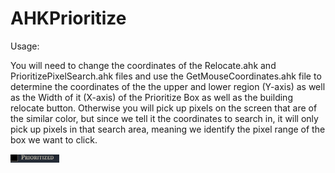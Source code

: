 # AHKPrioritize

Usage:

You will need to change the coordinates of the Relocate.ahk and PrioritizePixelSearch.ahk files and use the GetMouseCoordinates.ahk file to determine the coordinates of the the upper and lower region (Y-axis) as well as the Width of it (X-axis) of the Prioritize Box as well as the building relocate button. Otherwise you will pick up pixels on the screen that are of the similar color, but since we tell it the coordinates to search in, it will only pick up pixels in that search area, meaning we identify the pixel range of the box we want to click.


<img src="/ExampleSearchArea.png" alt="Alt text" title="Optional title">
